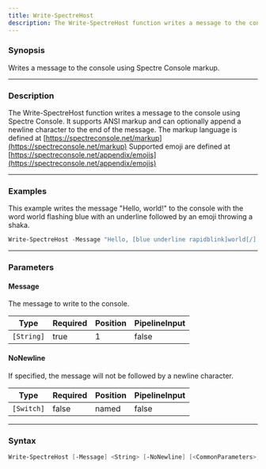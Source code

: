 ```yaml
---
title: Write-SpectreHost
description: The Write-SpectreHost function writes a message to the console using Spectre Console. It supports ANSI markup and can optionally append a newline character to the end of the message.
---
```




### Synopsis
Writes a message to the console using Spectre Console markup.

---

### Description

The Write-SpectreHost function writes a message to the console using Spectre Console. It supports ANSI markup and can optionally append a newline character to the end of the message.
The markup language is defined at [https://spectreconsole.net/markup](https://spectreconsole.net/markup)
Supported emoji are defined at [https://spectreconsole.net/appendix/emojis](https://spectreconsole.net/appendix/emojis)

---

### Examples
This example writes the message "Hello, world!" to the console with the word world flashing blue with an underline followed by an emoji throwing a shaka.

```powershell
Write-SpectreHost -Message "Hello, [blue underline rapidblink]world[/]! :call_me_hand:"
```

---

### Parameters
#### **Message**
The message to write to the console.

|Type      |Required|Position|PipelineInput|
|----------|--------|--------|-------------|
|`[String]`|true    |1       |false        |

#### **NoNewline**
If specified, the message will not be followed by a newline character.

|Type      |Required|Position|PipelineInput|
|----------|--------|--------|-------------|
|`[Switch]`|false   |named   |false        |

---

### Syntax
```powershell
Write-SpectreHost [-Message] <String> [-NoNewline] [<CommonParameters>]
```

